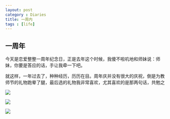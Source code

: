 ```yaml
---
layout: post
category : Diaries
title: 一周内
tags : [life]
---
```



## 一周年 ##

今天是恋爱整整一周年纪念日，正是去年这个时候，我傻不啦叽地和师妹说：师妹，你要是答应的话，手让我牵一下吧。

就这样，一年过去了，种种经历，历历在目。周年庆并没有很大的庆祝，倒是为教师节的礼物跑晕了腿，最后选的礼物我非常喜欢，尤其喜欢的是那两句话，共勉之

![](http://luisyang.weebly.com/uploads/2/2/7/2/22721706/533718_orig.jpg)

![](http://luisyang.weebly.com/uploads/2/2/7/2/22721706/9578164_orig.jpg)

![](http://luisyang.weebly.com/uploads/2/2/7/2/22721706/7599024_orig.jpg)